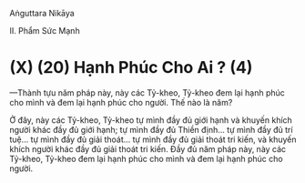 Aṅguttara Nikāya

II. Phẩm Sức Mạnh

# (X) (20) Hạnh Phúc Cho Ai ? (4)

—Thành tựu năm pháp này, này các Tỷ-kheo, Tỷ-kheo đem lại hạnh phúc cho mình và đem lại hạnh phúc cho người. Thế nào là năm?

Ở đây, này các Tỷ-kheo, Tỷ-kheo tự mình đầy đủ giới hạnh và khuyến khích người khác đầy đủ giới hạnh; tự mình đầy đủ Thiền định... tự mình đầy đủ trí tuệ... tự mình đầy đủ giải thoát... tự mình đầy đủ giải thoát tri kiến, và khuyến khích người khác đầy đủ giải thoát tri kiến. Ðầy đủ năm pháp này, này các Tỷ-kheo, Tỷ-kheo đem lại hạnh phúc cho mình và đem lại hạnh phúc cho người.

